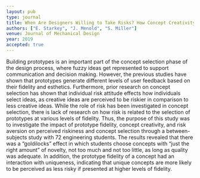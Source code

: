 ```yaml
---
layout: pub
type: journal
title: When Are Designers Willing to Take Risks? How Concept Creativity and Prototype Fidelity Influence Perceived Risk
authors: ["E. Starkey", "J. Menold", "S. Miller"]
venue: Journal of Mechanical Design
year: 2019
accepted: true
---
```

Building prototypes is an important part of the concept selection phase of the design process, where fuzzy ideas get represented to support communication and decision making. However, the previous studies have shown that prototypes generate different levels of user feedback based on their fidelity and esthetics. Furthermore, prior research on concept selection has shown that individual risk attitude effects how individuals select ideas, as creative ideas are perceived to be riskier in comparison to less creative ideas. While the role of risk has been investigated in concept selection, there is lack of research on how risk is related to the selection of prototypes at various levels of fidelity. Thus, the purpose of this study was to investigate the impact of prototype fidelity, concept creativity, and risk aversion on perceived riskiness and concept selection through a between-subjects study with 72 engineering students. The results revealed that there was a “goldilocks” effect in which students choose concepts with “just the right amount” of novelty, not too much and not too little, as long as quality was adequate. In addition, the prototype fidelity of a concept had an interaction with uniqueness, indicating that unique concepts are more likely to be perceived as less risky if presented at higher levels of fidelity.

